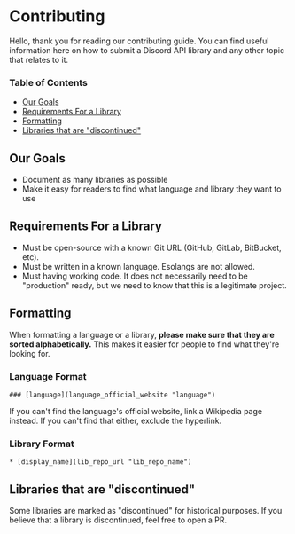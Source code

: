 # Contributing
Hello, thank you for reading our contributing guide. You can find useful
information here on how to submit a Discord API library and any other topic
that relates to it.

### Table of Contents
* [Our Goals](#our-goals)
* [Requirements For a Library](#requirements-for-a-library)
* [Formatting](#language-and-library-format)
* [Libraries that are "discontinued"](#libraries-that-are-discontinued)

## Our Goals
* Document as many libraries as possible
* Make it easy for readers to find what language and library they want to use

## Requirements For a Library
* Must be open-source with a known Git URL (GitHub, GitLab, BitBucket, etc).
* Must be written in a known language. Esolangs are not allowed.
* Must having working code. It does not necessarily need to be "production"
ready, but we need to know that this is a legitimate project.

## Formatting
When formatting a language or a library, **please make sure that they are
sorted alphabetically.** This makes it easier for people to find what they're
looking for.

### Language Format
```
### [language](language_official_website "language")
```
If you can't find the language's official website, link a Wikipedia page
instead. If you can't find that either, exclude the hyperlink.

### Library Format
```
* [display_name](lib_repo_url "lib_repo_name")
```

## Libraries that are "discontinued"
Some libraries are marked as "discontinued" for historical purposes. If you
believe that a library is discontinued, feel free to open a PR.
